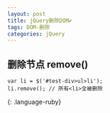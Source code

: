 ```yaml
---
layout: post
title: jQuery删除DOM✔︎
tags: DOM-删除
categories: jQuery
---
```




## 删除节点 remove()

~~~
var li = $('#test-div>ul>li');
li.remove(); // 所有<li>全被删除
~~~
{: .language-ruby}

